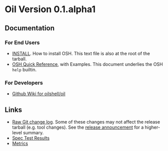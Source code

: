 <!-- NOTE: This file is at /release/$VERSION/index.html -->

Oil Version 0.1.alpha1
======================

Documentation
--------------

### For End Users

- [INSTALL](doc/INSTALL.html).  How to install OSH.  This text file is also
  at the root of the tarball.
- [OSH Quick Reference](doc/osh-quick-ref.html), with Examples.  This document
  underlies the OSH `help` builtin.

### For Developers

- [Github Wiki for oilshell/oil](https://github.com/oilshell/oil/wiki)

Links
-----

- [Raw Git change log](changelog.html).  Some of these changes may not
  affect the release tarball (e.g. tool changes).  See the [release
  announcement](announcement.html) for a higher-level summary.
- [Spec Test Results](test/spec/RESULTS.html)
- [Metrics](metrics/)
